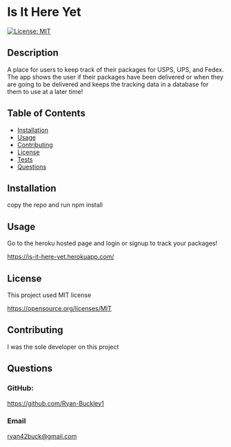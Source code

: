 # Is It Here Yet

[![License: MIT](https://img.shields.io/badge/License-MIT-yellow.svg)](https://opensource.org/licenses/MIT)

## Description

A place for users to keep track of their packages for USPS, UPS, and Fedex. The app shows the user if their packages have been delivered or when they are going to be delivered and keeps the tracking data in a database for them to use at a later time!

## Table of Contents

- [Installation](#installation)
- [Usage](#usage)
- [Contributing](#contributing)
- [License](#license)
- [Tests](#tests)
- [Questions](#questions)

## Installation

copy the repo and run npm install

## Usage

Go to the heroku hosted page and login or signup to track your packages!

https://is-it-here-yet.herokuapp.com/

## License

This project used MIT license

https://opensource.org/licenses/MIT

## Contributing

I was the sole developer on this project


## Questions

### GitHub:

https://github.com/Ryan-Buckley1

### Email

ryan42buck@gmail.com
